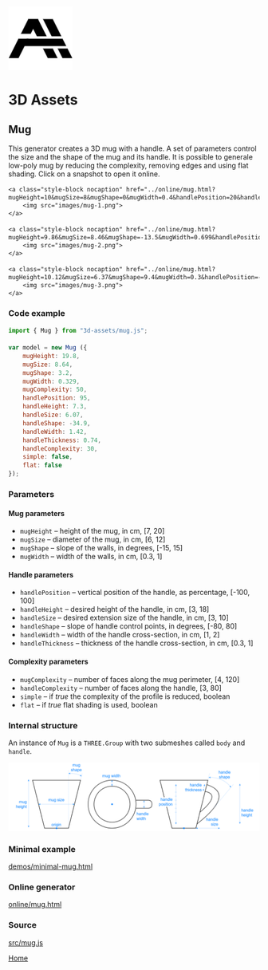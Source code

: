 <img class="logo" src="../assets/logo/logo.png">


# 3D Assets


## Mug

This generator creates a 3D mug with a handle. A set of
parameters control the size and the shape of the mug and its
handle. It is possible to generale low-poly mug by reducing
the complexity, removing edges and using flat shading. Click
on a snapshot to open it online.

<p class="gallery">

	<a class="style-block nocaption" href="../online/mug.html?mugHeight=10&mugSize=8&mugShape=0&mugWidth=0.4&handlePosition=20&handleHeight=6&handleSize=7&handleShape=20&handleWidth=1.5&handleThickness=0.6&mugComplexity=50&handleComplexity=30&simple=false&flat=false">
		<img src="images/mug-1.png">
	</a>

	<a class="style-block nocaption" href="../online/mug.html?mugHeight=9.86&mugSize=8.46&mugShape=-13.5&mugWidth=0.699&handlePosition=56&handleHeight=6.9&handleSize=5.66&handleShape=40&handleWidth=1.04&handleThickness=0.76&mugComplexity=80&handleComplexity=40&simple=false&flat=false">
		<img src="images/mug-2.png">
	</a>

	<a class="style-block nocaption" href="../online/mug.html?mugHeight=10.12&mugSize=6.37&mugShape=9.4&mugWidth=0.3&handlePosition=-100&handleHeight=4.8&handleSize=5.17&handleShape=-40&handleWidth=1.15&handleThickness=0.91&mugComplexity=10&handleComplexity=4&simple=true&flat=true">
		<img src="images/mug-3.png">
	</a>

</p>


### Code example

```js
import { Mug } from "3d-assets/mug.js";

var model = new Mug ({
	mugHeight: 19.8,
	mugSize: 8.64,
	mugShape: 3.2,
	mugWidth: 0.329,
	mugComplexity: 50,
	handlePosition: 95,
	handleHeight: 7.3,
	handleSize: 6.07,
	handleShape: -34.9,
	handleWidth: 1.42,
	handleThickness: 0.74,
	handleComplexity: 30,
	simple: false,
	flat: false
});
```


### Parameters

#### Mug parameters

* `mugHeight` &ndash; height of the mug, in cm, [7, 20]
* `mugSize` &ndash; diameter of the mug, in cm, [6, 12]
* `mugShape` &ndash; slope of the walls, in degrees, [-15, 15]
* `mugWidth` &ndash; width of the walls, in cm, [0.3, 1]
	
#### Handle parameters

* `handlePosition` &ndash; vertical position of the handle, as percentage, [-100, 100]
* `handleHeight` &ndash; desired height of the handle, in cm, [3, 18]
* `handleSize` &ndash; desired extension size of the handle, in cm, [3, 10]
* `handleShape` &ndash; slope of handle control points, in degrees, [-80, 80]
* `handleWidth` &ndash; width of the handle cross-section, in cm, [1, 2]
* `handleThickness` &ndash; thickness of the handle cross-section, in cm, [0.3, 1]

#### Complexity parameters

* `mugComplexity` &ndash; number of faces along the mug perimeter, [4, 120]
* `handleComplexity` &ndash; number of faces along the handle, [3, 80]
* `simple` &ndash; if *true* the complexity of the profile is reduced, boolean
* `flat` &ndash; if *true* flat shading is used, boolean
	
	
### Internal structure

An instance of `Mug` is a `THREE.Group` with two submeshes
called `body` and `handle`. 

<img src="images/mug-scheme.png">


### Minimal example

[demos/minimal-mug.html](../demos/minimal-mug.html)


### Online generator

[online/mug.html](../online/mug.html)


### Source

[src/mug.js](https://github.com/boytchev/assets/blob/main/src/mug.js)

		
<div class="footnote">
	<a href="../">Home</a>
</div>